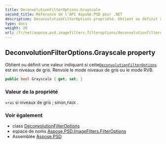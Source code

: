 ```yaml
---
title: DeconvolutionFilterOptions.Grayscale
second_title: Référence de l'API Aspose.PSD pour .NET
description: DeconvolutionFilterOptions propriété. Obtient ou définit une valeur indiquant si cetteDeconvolutionFilterOptions est en niveaux de gris. Renvoie le mode niveaux de gris ou le mode RVB.
type: docs
weight: 20
url: /fr/net/aspose.psd.imagefilters.filteroptions/deconvolutionfilteroptions/grayscale/
---
```

## DeconvolutionFilterOptions.Grayscale property

Obtient ou définit une valeur indiquant si cette[`DeconvolutionFilterOptions`](../) est en niveaux de gris. Renvoie le mode niveaux de gris ou le mode RVB.

```csharp
public bool Grayscale { get; set; }
```

### Valeur de la propriété

`vrai` si niveaux de gris ; sinon,`FAUX` .

### Voir également

* class [DeconvolutionFilterOptions](../)
* espace de noms [Aspose.PSD.ImageFilters.FilterOptions](../../deconvolutionfilteroptions/)
* Assemblée [Aspose.PSD](../../../)


